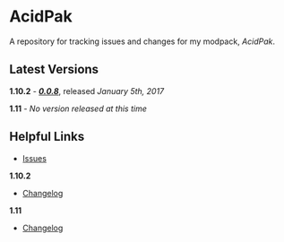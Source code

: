 # AcidPak
A repository for tracking issues and changes for my modpack, *AcidPak*.

## Latest Versions
**1.10.2** - ***[0.0.8](https://minecraft.curseforge.com/projects/acidpak/files/2364481)***, released *January 5th, 2017*

**1.11** - *No version released at this time*

## Helpful Links
- [Issues](https://github.com/xlxAciDxlx/AcidPak/issues)

**1.10.2**
- [Changelog](https://github.com/xlxAciDxlx/AcidPak/blob/1.10.2/CHANGELOG.md)

**1.11**
- [Changelog](https://github.com/xlxAciDxlx/AcidPak/blob/1.11/CHANGELOG.md)
